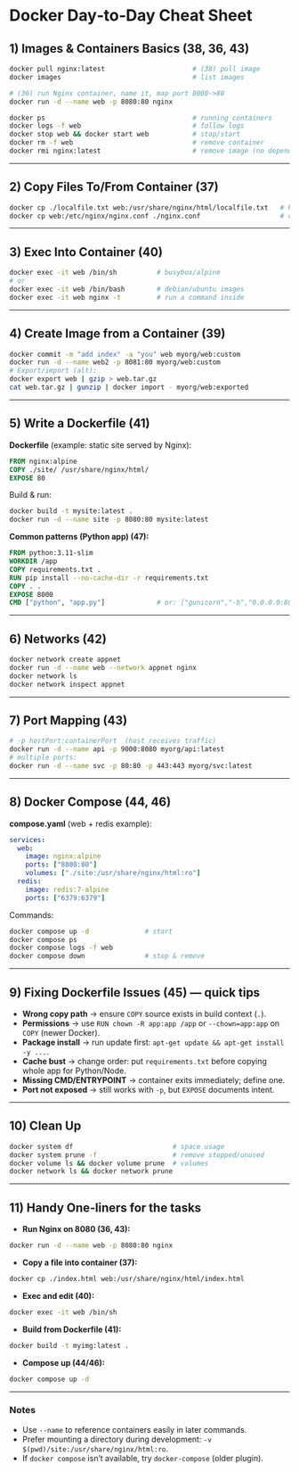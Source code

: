 # Docker Day‑to‑Day Cheat Sheet

## 1) Images & Containers Basics (38, 36, 43)
```bash
docker pull nginx:latest                      # (38) pull image
docker images                                 # list images

# (36) run Nginx container, name it, map port 8080->80
docker run -d --name web -p 8080:80 nginx

docker ps                                     # running containers
docker logs -f web                            # follow logs
docker stop web && docker start web           # stop/start
docker rm -f web                              # remove container
docker rmi nginx:latest                       # remove image (no dependent containers)
```

---

## 2) Copy Files To/From Container (37)
```bash
docker cp ./localfile.txt web:/usr/share/nginx/html/localfile.txt   # host -> container
docker cp web:/etc/nginx/nginx.conf ./nginx.conf                    # container -> host
```

---

## 3) Exec Into Container (40)
```bash
docker exec -it web /bin/sh          # busybox/alpine
# or
docker exec -it web /bin/bash        # debian/ubuntu images
docker exec -it web nginx -t         # run a command inside
```

---

## 4) Create Image **from a Container** (39)
```bash
docker commit -m "add index" -a "you" web myorg/web:custom
docker run -d --name web2 -p 8081:80 myorg/web:custom
# Export/import (alt):
docker export web | gzip > web.tar.gz
cat web.tar.gz | gunzip | docker import - myorg/web:exported
```

---

## 5) Write a **Dockerfile** (41)
**Dockerfile** (example: static site served by Nginx):
```Dockerfile
FROM nginx:alpine
COPY ./site/ /usr/share/nginx/html/
EXPOSE 80
```
Build & run:
```bash
docker build -t mysite:latest .
docker run -d --name site -p 8080:80 mysite:latest
```

**Common patterns (Python app) (47):**
```Dockerfile
FROM python:3.11-slim
WORKDIR /app
COPY requirements.txt .
RUN pip install --no-cache-dir -r requirements.txt
COPY . .
EXPOSE 8000
CMD ["python", "app.py"]             # or: ["gunicorn","-b","0.0.0.0:8000","app:app"]
```

---

## 6) Networks (42)
```bash
docker network create appnet
docker run -d --name web --network appnet nginx
docker network ls
docker network inspect appnet
```

---

## 7) Port Mapping (43)
```bash
# -p hostPort:containerPort  (host receives traffic)
docker run -d --name api -p 9000:8080 myorg/api:latest
# multiple ports:
docker run -d --name svc -p 80:80 -p 443:443 myorg/svc:latest
```

---

## 8) Docker Compose (44, 46)
**compose.yaml** (web + redis example):
```yaml
services:
  web:
    image: nginx:alpine
    ports: ["8080:80"]
    volumes: ["./site:/usr/share/nginx/html:ro"]
  redis:
    image: redis:7-alpine
    ports: ["6379:6379"]
```
Commands:
```bash
docker compose up -d              # start
docker compose ps
docker compose logs -f web
docker compose down               # stop & remove
```

---

## 9) Fixing Dockerfile Issues (45) — quick tips
- **Wrong copy path** → ensure `COPY` source exists in build context (`.`).
- **Permissions** → use `RUN chown -R app:app /app` or `--chown=app:app` on `COPY` (newer Docker).
- **Package install** → run update first: `apt-get update && apt-get install -y ...`.
- **Cache bust** → change order: put `requirements.txt` before copying whole app for Python/Node.
- **Missing CMD/ENTRYPOINT** → container exits immediately; define one.
- **Port not exposed** → still works with `-p`, but `EXPOSE` documents intent.

---

## 10) Clean Up
```bash
docker system df                         # space usage
docker system prune -f                   # remove stopped/unused
docker volume ls && docker volume prune  # volumes
docker network ls && docker network prune
```

---

## 11) Handy One‑liners for the tasks
- **Run Nginx on 8080 (36, 43):**
```bash
docker run -d --name web -p 8080:80 nginx
```
- **Copy a file into container (37):**
```bash
docker cp ./index.html web:/usr/share/nginx/html/index.html
```
- **Exec and edit (40):**
```bash
docker exec -it web /bin/sh
```
- **Build from Dockerfile (41):**
```bash
docker build -t myimg:latest .
```
- **Compose up (44/46):**
```bash
docker compose up -d
```

---

### Notes
- Use `--name` to reference containers easily in later commands.  
- Prefer mounting a directory during development: `-v $(pwd)/site:/usr/share/nginx/html:ro`.  
- If `docker compose` isn’t available, try `docker-compose` (older plugin).  
